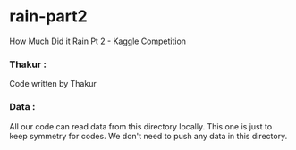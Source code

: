 # rain-part2
How Much Did it Rain Pt 2 - Kaggle Competition

<h3>Thakur :</h3> Code written by Thakur </h3>
<h3> Data  :</h3> All our code can read data from this directory locally. This one is just to keep symmetry for codes. We don't need to push any data in this directory.
